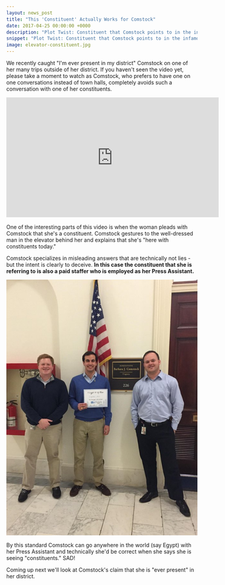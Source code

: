 ```yaml
---
layout: news_post
title: "This 'Constituent' Actually Works for Comstock"
date: 2017-04-25 00:00:00 +0000
description: "Plot Twist: Constituent that Comstock points to in the infamous elevator video is actually one of her paid staffers."
snippet: "Plot Twist: Constituent that Comstock points to in the infamous elevator video is actually one of her paid staffers."
image: elevator-constituent.jpg
---
```


We recently caught "I'm ever present in my district" Comstock on one of her many trips outside of her district. If you haven't seen the video yet, please take a moment to watch as Comstock, who prefers to have one on one conversations instead of town halls, completely avoids such a conversation with one of her constituents.

<iframe width="560" height="315" src="https://www.youtube.com/embed/65AKfqbjnik" frameborder="0" allowfullscreen></iframe>

One of the interesting parts of this video is when the woman pleads with Comstock that she's a constituent.  Comstock gestures to the well-dressed man in the elevator behind her and explains that she's "here with constituents today."

Comstock specializes in misleading answers that are technically not lies - but the intent is clearly to deceive. **In this case the constituent that she is referring to is also a paid staffer who is employed as her Press Assistant.**

![Comstock press assistant](/images/news/arthur-bryant.jpg)

By this standard Comstock can go anywhere in the world (say Egypt) with her Press Assistant and technically she'd be correct when she says she is seeing "constituents." SAD!

Coming up next we'll look at Comstock's claim that she is "ever present" in her district.
